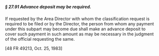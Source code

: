 ##### § 27.91 Advance deposit may be required. #####

If requested by the Area Director with whom the classification request is required to be filed or by the Director, the person from whom any payment under this subpart may become due shall make an advance deposit to cover such payment in such amount as may be necessary in the judgment of the official requesting the same.

[48 FR 49213, Oct. 25, 1983]